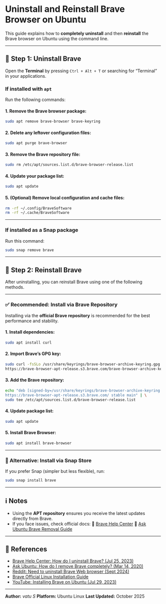 # Uninstall and Reinstall Brave Browser on Ubuntu

This guide explains how to **completely uninstall** and then **reinstall** the Brave browser on Ubuntu using the command line.

---

## 🧹 Step 1: Uninstall Brave

Open the **Terminal** by pressing `Ctrl + Alt + T` or searching for “Terminal” in your applications.

### If installed with `apt`

Run the following commands:

#### 1. Remove the Brave browser package:
```bash
sudo apt remove brave-browser brave-keyring
````

#### 2. Delete any leftover configuration files:

```bash
sudo apt purge brave-browser
```

#### 3. Remove the Brave repository file:

```bash
sudo rm /etc/apt/sources.list.d/brave-browser-release.list
```

#### 4. Update your package list:

```bash
sudo apt update
```

#### 5. (Optional) Remove local configuration and cache files:

```bash
rm -rf ~/.config/BraveSoftware
rm -rf ~/.cache/BraveSoftware
```

---

### If installed as a Snap package

Run this command:

```bash
sudo snap remove brave
```

---

## 🔁 Step 2: Reinstall Brave

After uninstalling, you can reinstall Brave using one of the following methods.

---

### ✅ Recommended: Install via Brave Repository

Installing via the **official Brave repository** is recommended for the best performance and stability.

#### 1. Install dependencies:

```bash
sudo apt install curl
```

#### 2. Import Brave’s GPG key:

```bash
sudo curl -fsSLo /usr/share/keyrings/brave-browser-archive-keyring.gpg \
https://brave-browser-apt-release.s3.brave.com/brave-browser-archive-keyring.gpg
```

#### 3. Add the Brave repository:

```bash
echo "deb [signed-by=/usr/share/keyrings/brave-browser-archive-keyring.gpg] \
https://brave-browser-apt-release.s3.brave.com/ stable main" | \
sudo tee /etc/apt/sources.list.d/brave-browser-release.list
```

#### 4. Update package list:

```bash
sudo apt update
```

#### 5. Install Brave Browser:

```bash
sudo apt install brave-browser
```

---

### 🧩 Alternative: Install via Snap Store

If you prefer Snap (simpler but less flexible), run:

```bash
sudo snap install brave
```

---

## ℹ️ Notes

* Using the **APT repository** ensures you receive the latest updates directly from Brave.
* If you face issues, check official docs:
  🔗 [Brave Help Center](https://support.brave.com)
  🔗 [Ask Ubuntu Brave Removal Guide](https://askubuntu.com)

---

## 💬 References

* [Brave Help Center: How do I uninstall Brave? (Jul 25, 2023)](https://support.brave.com)
* [Ask Ubuntu: How do I remove Brave completely? (Mar 14, 2020)](https://askubuntu.com)
* [Reddit: Need to uninstall Brave Web browser (Sept 2024)](https://reddit.com)
* [Brave Official Linux Installation Guide](https://brave.com/linux/)
* [YouTube: Installing Brave on Ubuntu (Jul 29, 2023)](https://youtube.com)

---

**Author:** *vatu S*
**Platform:** Ubuntu Linux
**Last Updated:** October 2025

```
